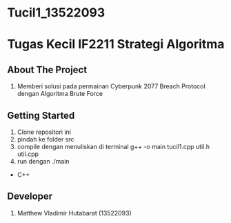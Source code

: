# Tucil1_13522093
<div align="center">
  <h1 align="center">Tugas Kecil IF2211 Strategi Algoritma </h1>
</div>
<!-- PROJECT -->

<!-- GETTING STARTED -->
## About The Project
1. Memberi solusi pada permainan Cyberpunk 2077 Breach Protocol dengan Algoritma Brute Force

## Getting Started

1. Clone repositori ini
2. pindah ke folder src
3. compile dengan menuliskan di terminal g++ -o main tucil1.cpp util.h util.cpp
4. run dengan ./main
* C++

<!-- Developer -->
## Developer
1. Matthew Vladimir Hutabarat (13522093)